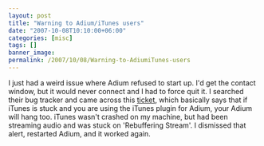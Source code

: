 ```yaml
---
layout: post
title: "Warning to Adium/iTunes users"
date: "2007-10-08T10:10:00+06:00"
categories: [misc]
tags: []
banner_image: 
permalink: /2007/10/08/Warning-to-AdiumiTunes-users
---
```


I just had a weird issue where Adium refused to start up. I'd get the contact window, but it would never connect and I had to force quit it. I searched their bug tracker and came across this <a href="http://trac.adiumx.com/ticket/7315">ticket</a>, which basically says that if iTunes is stuck and you are using the iTunes plugin for Adium, your Adium will hang too. iTunes wasn't crashed on my machine, but had been streaming audio and was stuck on 'Rebuffering Stream'. I dismissed that alert, restarted Adium, and it worked again.